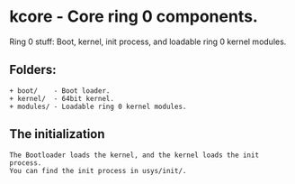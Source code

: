# kcore - Core ring 0 components.

Ring 0 stuff: Boot, kernel, init process, and loadable ring 0 kernel modules.

## Folders:

```
+ boot/    - Boot loader.
+ kernel/  - 64bit kernel.
+ modules/ - Loadable ring 0 kernel modules.
```

## The initialization

```
The Bootloader loads the kernel, and the kernel loads the init process.
You can find the init process in usys/init/.
```
